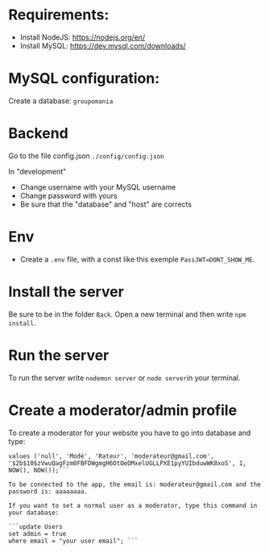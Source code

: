 # Requirements:

- Install NodeJS: https://nodejs.org/en/ 
- Install MySQL: https://dev.mysql.com/downloads/

# MySQL configuration:

Create a database: `groupomania`

# Backend
Go to the file config.json 
`./config/config.json`

In "development"
- Change username with your MySQL username
- Change password with yours
- Be sure that the "database" and "host" are corrects

# Env
- Create a `.env` file, with a const like this exemple `PassJWT=DONT_SHOW_ME`.

# Install the server
Be sure to be in the folder `Back`.
Open a new terminal and then write `npm install`.

# Run the server
To run the server write `nodemon server` or `node server`in your terminal.

# Create a moderator/admin profile
To create a moderator for your website you have to go into database and type:

```insert into Users (avatar, name, firstname, email, password, admin, createdAt, updatedAt) 
values ('null', 'Modé', 'Rateur', 'moderateur@gmail.com', '$2b$10$zVwuQagFzm0FBFDWgmgH6OtOeDMxelUGLLPXE1pyYUIbduwWK8xoS', 1, NOW(), NOW());```

To be connected to the app, the email is: moderateur@gmail.com and the password is: aaaaaaaa.

If you want to set a normal user as a moderator, type this command in your database:

```update Users 
set admin = true
where email = "your user email"; ```